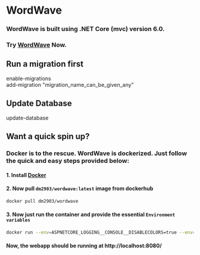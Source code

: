 # WordWave
### WordWave is built using .NET Core (mvc) version 6.0.
### Try <a href="https://wordwave-uyv9.onrender.com">WordWave</a> Now.
## Run a migration first
enable-migrations<br/>
add-migration "migration_name_can_be_given_any"<br/>
## Update Database
update-database
## Want a quick spin up?
### Docker is to the rescue. WordWave is dockerized. Just follow the quick and easy steps provided below:
#### 1. Install <a href='https://docs.docker.com/engine/install/'>Docker</a>
#### 2. Now pull <code>dm2903/wordwave:latest</code> image from dockerhub
```sh
docker pull dm2903/wordwave
```
#### 3. Now just run the container and provide the essential <code>Environment variables</code>
```sh
docker run --env=ASPNETCORE_LOGGING__CONSOLE__DISABLECOLORS=true --env=ASPNETCORE_ENVIRONMENT=Development --env=DOTNET_USE_POLLING_FILE_WATCHER=1 --env=NUGET_PACKAGES=/.nuget/fallbackpackages --env=NUGET_FALLBACK_PACKAGES=/.nuget/fallbackpackages --env=PATH=/usr/local/sbin:/usr/local/bin:/usr/sbin:/usr/bin:/sbin:/bin --env=ASPNETCORE_URLS=http://+:80 --env=DOTNET_RUNNING_IN_CONTAINER=true --env=DOTNET_VERSION=6.0.31 --env=ASPNET_VERSION=6.0.31 --env=Server= --env=Database= --env=User= --env=Password= -t -p 8080:80 dm2903/wordwave:latest
```
#### Now, the webapp should be running at http://localhost:8080/
